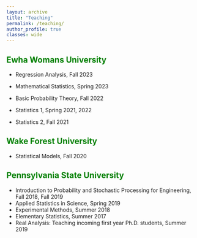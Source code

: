 ```yaml
---
layout: archive
title: "Teaching"
permalink: /teaching/
author_profile: true
classes: wide
---
```


##  <span style="color:green"> Ewha Womans University

- Regression Analysis, Fall 2023

- Mathematical Statistics, Spring 2023

 - Basic Probability Theory, Fall 2022

  - Statistics 1, Spring 2021, 2022

  - Statistics 2, Fall 2021
  
  
##  <span style="color:green"> Wake Forest University

  -  Statistical Models, Fall 2020

##  <span style="color:green"> Pennsylvania State University


- Introduction to Probability and Stochastic Processing for Engineering, Fall 2018, Fall 2019
- Applied Statistics in Science, Spring 2019 
- Experimental Methods, Summer 2018
- Elementary Statistics, Summer 2017 
- Real Analysis: Teaching incoming first year Ph.D. students, Summer 2019 
 
